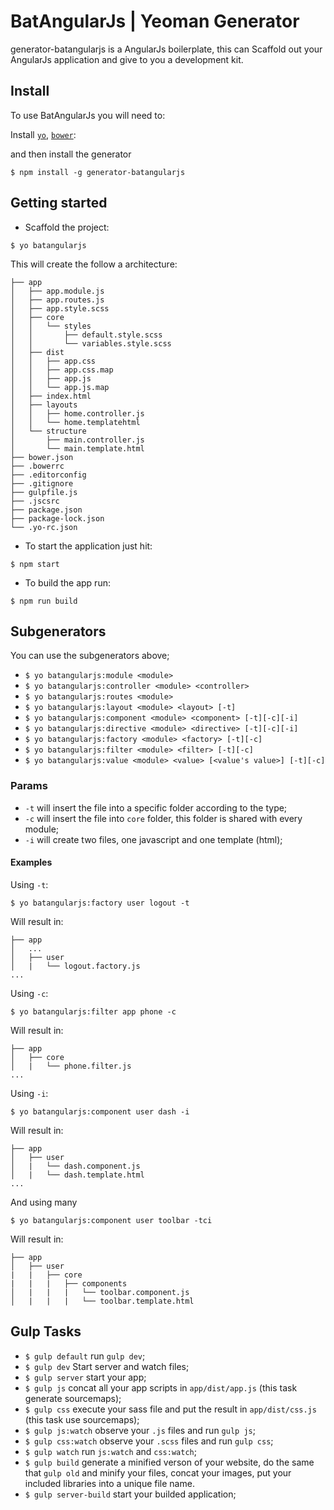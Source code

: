 # BatAngularJs | Yeoman Generator

generator-batangularjs is a AngularJs boilerplate, this can Scaffold out your AngularJs application and give to you a development kit.

## Install

To use BatAngularJs you will need to:

Install [`yo`](http://yeoman.io/), [`bower`](https://bower.io/):

and then install the generator

```
$ npm install -g generator-batangularjs
```

## Getting started

* Scaffold the project:

```
$ yo batangularjs
```

This will create the follow a architecture:

```
├── app
│   ├── app.module.js
│   ├── app.routes.js
│   ├── app.style.scss
│   ├── core
│   │   └── styles
│   │       ├── default.style.scss
│   │       └── variables.style.scss
│   ├── dist
│   │   ├── app.css
│   │   ├── app.css.map
│   │   ├── app.js
│   │   └── app.js.map
│   ├── index.html
│   ├── layouts
│   │   ├── home.controller.js
│   │   └── home.templatehtml
│   └── structure
│       ├── main.controller.js
│       └── main.template.html
├── bower.json
├── .bowerrc
├── .editorconfig
├── .gitignore
├── gulpfile.js
├── .jscsrc
├── package.json
├── package-lock.json
└── .yo-rc.json
```

* To start the application just hit:

```
$ npm start
```

* To build the app run:

```
$ npm run build
```

## Subgenerators
You can use the subgenerators above;
* `$ yo batangularjs:module <module>`
* `$ yo batangularjs:controller <module> <controller>`
* `$ yo batangularjs:routes <module>`
* `$ yo batangularjs:layout <module> <layout> [-t]`
* `$ yo batangularjs:component <module> <component> [-t][-c][-i]`
* `$ yo batangularjs:directive <module> <directive> [-t][-c][-i]`
* `$ yo batangularjs:factory <module> <factory> [-t][-c]`
* `$ yo batangularjs:filter <module> <filter> [-t][-c]`
* `$ yo batangularjs:value <module> <value> [<value's value>] [-t][-c]`

### Params
* `-t` will insert the file into a specific folder according to the type;
* `-c` will insert the file into `core` folder, this folder is shared with every module;
* `-i` will create two files, one javascript and one template (html);

#### Examples
Using `-t`:
```
$ yo batangularjs:factory user logout -t
```
Will result in:
```
├── app
│   ...
│   ├── user
│   |   └── logout.factory.js
...
```

Using `-c`:
```
$ yo batangularjs:filter app phone -c
```
Will result in:
```
├── app
│   ├── core
│   |   └── phone.filter.js
...
```

Using `-i`:
```
$ yo batangularjs:component user dash -i
```
Will result in:
```
├── app
│   ├── user
│   |   └── dash.component.js
│   |   └── dash.template.html
...  
```

And using many
```
$ yo batangularjs:component user toolbar -tci
```
Will result in:
```
├── app
│   ├── user
|   |   ├── core
|   |   |   ├── components
│   |   |   |   └── toolbar.component.js
│   |   |   |   └── toolbar.template.html
```

## Gulp Tasks
* `$ gulp default` run `gulp dev`;
* `$ gulp dev` Start server and watch files;
* `$ gulp server` start your app;
* `$ gulp js` concat all your app scripts in `app/dist/app.js` (this task generate sourcemaps);
* `$ gulp css` execute your sass file and put the result in `app/dist/css.js` (this task use sourcemaps);
* `$ gulp js:watch` observe your `.js` files and run `gulp js`;
* `$ gulp css:watch` observe your `.scss` files and run `gulp css`;
* `$ gulp watch` run `js:watch` and `css:watch`;
* `$ gulp build` generate a minified verson of your website, do the same that `gulp old` and minify your files, concat your images, put your included libraries into a unique file name.
* `$ gulp server-build` start your builded application;
